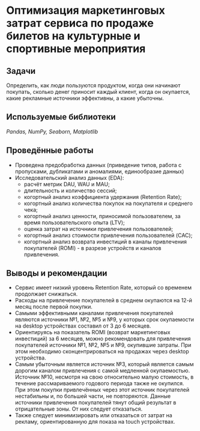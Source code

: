 # Оптимизация маркетинговых затрат сервиса по продаже билетов на культурные и спортивные мероприятия

## Задачи
Определить, как люди пользуются продуктом, когда они начинают покупать, сколько денег приносит каждый клиент, когда он окупается, какие рекламные источники эффективны, а какие убыточны.

## Используемые библиотеки
*Pandas, NumPy, Seaborn, Matplotlib*

## Проведённые работы
- Проведена предобработка данных (приведение типов, работа с пропусками, дубликатами и аномалиями, единообразие данных)
- Исследовательский анализ данных (EDA):
  * расчёт метрик DAU, WAU и MAU;
  * длительность и количество сессий;
  * когортный анализ коэффициента удержания (Retention Rate);
  * когортный анализ количества покупок на покупателя и среднего чека;
  * когортный анализ ценности, приносимой пользователем, за время пользовательского опыта (LTV);
  * оценка затрат на источники привлечения пользователей;
  * когортный анализ стоимости привлечения пользователей (CAC);
  * когортный анализ возврата инвестиций в каналы привлечения покупателей (ROMI) - в разрезе устройств и каналов привлечения.

## Выводы и рекомендации
- Cервис имеет низкий уровень Retention Rate, который со временем продолжает снижаться.
- Расходы на привлечение покупателей в среднем окупаются на 12-й месяц после первой покупки.
- Самыми эффективными каналами привлечения покупателей являются источники №1, №2, №5 и №9, у которых срок окупаемости на desktop устройствах составил от 3 до 6 месяцев.
- Ориентируясь на показатель ROMI (возврат маркетинговых инвестиций) за 6 месяцев, можно рекомендовать для привлечения покупателей источники №1, №2, №5 и №9, окупившие затраты. При этом необходимо сконцентрироваться на продажах через desktop устройства.
- Самым убыточным является источник №3, который является самым дорогим каналом привлечения с самой медленной окупаемостью. Источник №10, несмотря на свою относительно малую стоимость, в течение рассмариваемого годового периода также не окупился. При этом покупки привлечённых через этот источник покупателей нестабильны и, по большей части, не повторяются. Данные источники привлечения покупателей тянут общий результат в отрицательные зоны. От них следует отказаться. 
- Также следует минимизировать или отказаться от затрат на рекламу, ориентированную для показа на touch устройствах.